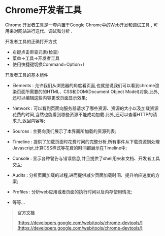 # Chrome开发者工具

Chrome 开发者工具是一套内置于Google Chrome中的Web开发和调试工具 , 可用来对网站进行迭代、调试和分析 .

开发者工具的正确打开方式

* 右键点击审查元素\(检查\)
* 菜单-&gt;工具-&gt;开发者工具
* 使用快捷键切换Command+Option+I

开发者工具的基本组件

* Elements : 允许我们从浏览器的角度看页面,也就是说我们可以看到chrome渲染页面所需要的的HTML、CSS和DOM\(Document Object Model\)对象.此外,还可以编辑这些内容更改页面显示效果;

* Network : 可以看到页面向服务器请求了哪些资源、资源的大小以及加载资源花费的时间,当然也能看到哪些资源不能成功加载.此外,还可以查看HTTP的请求头,返回内容等;

* Sources : 主要向我们展示了本界面所加载的资源列表;

* Timeline : 提供了加载页面时花费时间的完整分析,所有事件从下载资源到处理Javascript,计算CSS样式等花费的时间都展示在Timeline中;

* Console : 显示各种警告与错误信息,并且提供了shell用来和文档、开发者工具交互;

* Audits : 分析页面加载的过程,进而提供减少页面加载时间、提升响应速度的方案;

* Profiles : 分析web应用或者页面的执行时间以及内存使用情况;

* 等等...

> **官方文档**
>
> [https://developers.google.com/web/tools/chrome-devtools/](https://developers.google.com/web/tools/chrome-devtools/)



